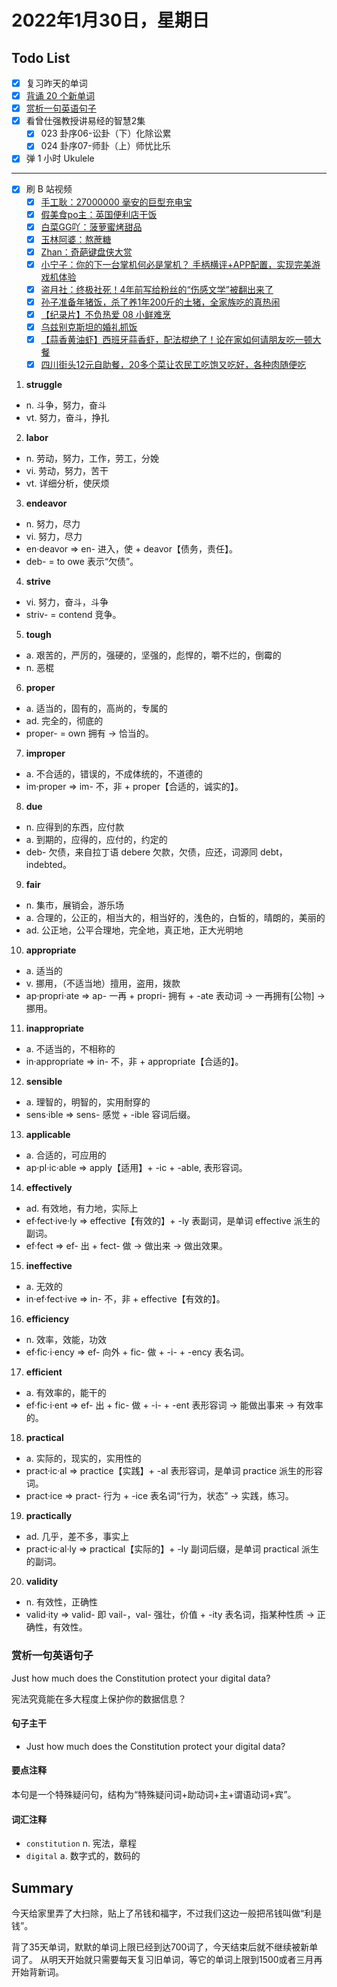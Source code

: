 # 2022年1月30日，星期日
## Todo List

- [x] 复习昨天的单词
- [x] [背诵 20 个新单词](#背诵-20-个新单词)
- [x] [赏析一句英语句子](#赏析一句英语句子)
- [x] 看曾仕强教授讲易经的智慧2集
  - [x] 023 卦序06-讼卦（下）化除讼累
  - [x] 024 卦序07-师卦（上）师忧比乐
- [x] 弹 1 小时 Ukulele
--------
- [x] 刷 B 站视频
  - [x] [手工耿：27000000 毫安的巨型充电宝](https://b23.tv/Qo6Qnmy)
  - [x] [假美食po主：英国便利店干饭](https://b23.tv/F3F2Xop)
  - [x] [白菜GG吖：菠萝蜜烤甜品](https://b23.tv/u7goc54)
  - [x] [玉林阿婆：熬蔗糖](https://b23.tv/uPWpBlz)
  - [x] [Zhan：奇葩键盘侠大赏](https://b23.tv/14kOhSW)
  - [x] [小宁子：你的下一台掌机何必是掌机？ 手柄横评+APP配置，实现完美游戏机体验](https://b23.tv/wjpCTfG)
  - [x] [盗月社：终极社死！4年前写给粉丝的“伤感文学”被翻出来了](https://b23.tv/XjLCk7z)
  - [x] [孙子准备年猪饭，杀了养1年200斤的土猪，全家族吃的真热闹](https://b23.tv/bGgHIzg)
  - [x] [【纪录片】不负热爱 08  小鲜难烹](https://b23.tv/fxbuadI)
  - [x] [乌兹别克斯坦的婚礼抓饭](https://b23.tv/a7dSqMk)
  - [x] [【蒜香黄油虾】西班牙蒜香虾，配法棍绝了！论在家如何请朋友吃一顿大餐](https://b23.tv/7wnWeMc)
  - [x] [四川街头12元自助餐，20多个菜让农民工吃饱又吃好，各种肉随便吃](https://b23.tv/5dqnMSy)

1. **struggle**
  - n. 斗争，努力，奋斗
  - vt. 努力，奋斗，挣扎

2. **labor**
  - n. 劳动，努力，工作，劳工，分娩
  - vi. 劳动，努力，苦干
  - vt. 详细分析，使厌烦

3. **endeavor**
  - n. 努力，尽力
  - vi. 努力，尽力
  - en·deavor => en- 进入，使 + deavor【债务，责任】。
  - deb- = to owe 表示“欠债”。

4. **strive**
  - vi. 努力，奋斗，斗争
  - striv- = contend 竞争。

5. **tough**
  - a. 艰苦的，严厉的，强硬的，坚强的，彪悍的，嚼不烂的，倒霉的
  - n. 恶棍

6. **proper**
  - a. 适当的，固有的，高尚的，专属的
  - ad. 完全的，彻底的
  - proper- = own 拥有 → 恰当的。

7. **improper**
  - a. 不合适的，错误的，不成体统的，不道德的
  - im·proper => im- 不，非 + proper【合适的，诚实的】。

8. **due**
  - n. 应得到的东西，应付款
  - a. 到期的，应得的，应付的，约定的
  - deb- 欠债，来自拉丁语 debere 欠款，欠债，应还，词源同 debt，indebted。

9. **fair**
  - n. 集市，展销会，游乐场
  - a. 合理的，公正的，相当大的，相当好的，浅色的，白皙的，晴朗的，美丽的
  - ad. 公正地，公平合理地，完全地，真正地，正大光明地

10. **appropriate**
  - a. 适当的
  - v. 挪用，（不适当地）擅用，盗用，拨款
  - ap·propri·ate => ap- 一再 + propri- 拥有 + -ate 表动词 → 一再拥有[公物] → 挪用。

11. **inappropriate**
  - a. 不适当的，不相称的
  - in·appropriate => in- 不，非 + appropriate【合适的】。

12. **sensible**
  - a. 理智的，明智的，实用耐穿的
  - sens·ible => sens- 感觉 + -ible 容词后缀。

13. **applicable**
  - a. 合适的，可应用的
  - ap·pl·ic·able => apply【适用】+ -ic + -able, 表形容词。

14. **effectively**
  - ad. 有效地，有力地，实际上
  - ef·fect·ive·ly => effective【有效的】+ -ly 表副词，是单词 effective 派生的副词。
  - ef·fect => ef- 出 + fect- 做 → 做出来 → 做出效果。

15. **ineffective**
  - a. 无效的
  - in·ef·fect·ive => in- 不，非 + effective【有效的】。

16. **efficiency**
  - n. 效率，效能，功效
  - ef·fic·i·ency => ef- 向外 + fic- 做 + -i- + -ency 表名词。

17. **efficient**
  - a. 有效率的，能干的
  - ef·fic·i·ent => ef- 出 + fic- 做 + -i- + -ent 表形容词 → 能做出事来 → 有效率的。

18. **practical**
  - a. 实际的，现实的，实用性的
  - pract·ic·al => practice【实践】+ -al 表形容词，是单词 practice 派生的形容词。
  - pract·ice => pract- 行为 + -ice 表名词“行为，状态” → 实践，练习。

19. **practically**
  - ad. 几乎，差不多，事实上
  - pract·ic·al·ly => practical【实际的】+ -ly 副词后缀，是单词 practical 派生的副词。

20. **validity**
  - n. 有效性，正确性
  - valid·ity => valid- 即 vail-，val- 强壮，价值 + -ity 表名词，指某种性质 → 正确性，有效性。


### 赏析一句英语句子

Just how much does the Constitution protect your digital data?

宪法究竟能在多大程度上保护你的数据信息？

#### 句子主干

- Just how much does the Constitution protect your digital data?

#### 要点注释

本句是一个特殊疑问句，结构为“特殊疑问词+助动词+主+谓语动词+宾”。

#### 词汇注释

- `constitution` n. 宪法，章程
- `digital` a. 数字式的，数码的

## Summary

今天给家里弄了大扫除，贴上了吊钱和福字，不过我们这边一般把吊钱叫做“利是钱”。

背了35天单词，默默的单词上限已经到达700词了，今天结束后就不继续被新单词了。
从明天开始就只需要每天复习旧单词，等它的单词上限到1500或者三月再开始背新词。
